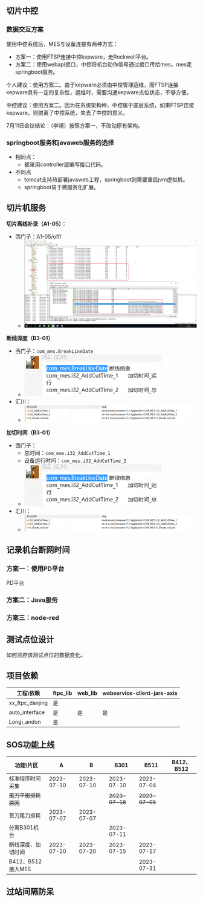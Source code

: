 ## 切片中控

### 数据交互方案

使用中控系统后，MES与设备连接有两种方式：

- 方案一：使用FTSP连接中控kepware，走Rockwell平台。
- 方案二：使用webapi接口，中控将机台动作信号通过接口传给mes，mes走springboot服务。

个人建议：使用方案二。由于kepware必须由中控管理运维，而FTSP连接kepware具有一定的复杂性，运维时，需要沟通kepware点位状态，不够方便。

中控建议：使用方案二。因为在系统架构种，中控属于底层系统，如果FTSP连接kepware，则脱离了中控系统，失去了中控的意义。

7月11日会议结论：（李靖）按照方案一，不改动原有架构。

### springboot服务和javaweb服务的选择

- 相同点：
	- 都采用controller层编写接口代码。
- 不同点
	- tomcat支持热部署javaweb工程，springboot则需要重启jvm虚拟机。
	- springboot易于微服务化扩展。

## 切片机服务

**切片离线补录（A1-05）：**

- 西门子：A1-05/off/
	- ![](attachments/20230710105754.png)

**断线深度（B3-01）**

- 西门子：`com_mes.BreakLineDate`
	- ![](attachments/20230710105935.png)
- 汇川：
	- ![](attachments/2023-07-17-1.png)


**加切时间（B3-01）**

- 西门子：
	- 总时间：`com_mes.i32_AddCutTime_1`
	- 设备运行时间：`com_mes.i32_AddCutTime_2`
	- ![](attachments/20230710105938.png)
- 汇川：
	- ![](attachments/2023-07-17.png)

## 记录机台断网时间

### 方案一：使用PD平台

PD平台

### 方案二：Java服务

### 方案三：node-red

## 测试点位设计

如何监控该测试点位的数据变化。

## 项目依赖

| 工程\依赖       | ftpc_lib | web_lib | webservice-client-jars-axis |
| --------------- | -------- | ------- | --------------------------- |
| xx_ftpc_danjing | 是       |         |                             |
| auto_interface  | 是       | 是      | 是                          |
| Longi_andon     | 是         |         |                             |

## SOS功能上线

| 功能\片区            | A          | B          | B301           | B511           | B412、B512 |
| -------------------- | ---------- | ---------- | -------------- | -------------- | ---------- |
| 标准程序时间采集     | 2023-07-10 | 2023-07-10 | 2023-07-10     | 2023-07-04     |            |
| ~~尾刀平衡损耗原因~~ |            |            | ~~2023-07-18~~ | ~~2023-07-05~~ |            |
| 首刀尾刀损耗         | 2023-07-07 | 2023-07-07 |                |                |            |
| 分离B301机台         |            |            | 2023-07-11     |                |            |
| 断线深度、加切时间   | 2023-07-20 | 2023-07-20 | 2023-07-15     | 2023-07-17     |            |
| B412、B512接入MES    |            |            |                | 2023-07-31     |            |

## 过站间隔防呆

